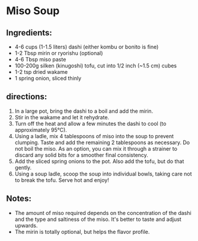 # Miso Soup

## Ingredients:

* 4-6 cups (1-1.5 liters) dashi (either kombu or bonito is fine)
* 1-2 Tbsp mirin or ryorishu (optional)
* 4-6 Tbsp miso paste
* 100-200g silken (kinugoshi) tofu, cut into 1/2 inch (~1.5 cm) cubes
* 1-2 tsp dried wakame
* 1 spring onion, sliced thinly

## directions:

1. In a large pot, bring the dashi to a boil and add the mirin.
2. Stir in the wakame and let it rehydrate.
3. Turn off the heat and allow a few minutes the dashi to cool (to approximately 95°C).
4. Using a ladle, mix 4 tablespoons of miso into the soup to prevent clumping. Taste and add the remaining 2 tablespoons
   as necessary. Do not boil the miso. As an option, you can mix it through a strainer to discard any solid bits for a
   smoother final consistency.
5. Add the sliced spring onions to the pot. Also add the tofu, but do that gently.
6. Using a soup ladle, scoop the soup into individual bowls, taking care not to break the tofu. Serve hot and enjoy!

## Notes:

* The amount of miso required depends on the concentration of the dashi and the type and saltiness of the miso. It's
  better to taste and adjust upwards.
* The mirin is totally optional, but helps the flavor profile.

